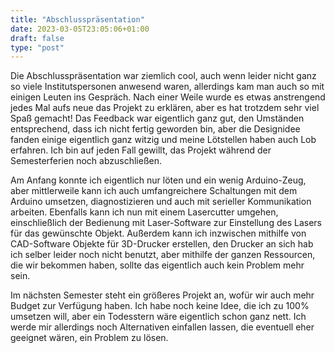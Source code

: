 ```yaml
---
title: "Abschlusspräsentation"
date: 2023-03-05T23:05:06+01:00
draft: false
type: "post"
---
```


Die Abschlusspräsentation war ziemlich cool, auch wenn leider nicht ganz so viele Institutspersonen anwesend waren, allerdings kam man auch so mit einigen Leuten ins Gespräch. Nach einer Weile wurde es etwas anstrengend jedes Mal aufs neue das Projekt zu erklären, aber es hat trotzdem sehr viel Spaß gemacht!
Das Feedback war eigentlich ganz gut, den Umständen entsprechend, dass ich nicht fertig geworden bin, aber die Designidee fanden einige eigentlich ganz witzig und meine Lötstellen haben auch Lob erfahren. Ich bin auf jeden Fall gewillt, das Projekt während der Semesterferien noch abzuschließen.

Am Anfang konnte ich eigentlich nur löten und ein wenig Arduino-Zeug, aber mittlerweile kann ich auch umfangreichere Schaltungen mit dem Arduino umsetzen, diagnostizieren und auch mit serieller Kommunikation arbeiten. Ebenfalls kann ich nun mit einem Lasercutter umgehen, einschließlich der Bedienung mit Laser-Software zur Einstellung des Lasers für das gewünschte Objekt. Außerdem kann ich inzwischen mithilfe von CAD-Software Objekte für 3D-Drucker erstellen, den Drucker an sich hab ich selber leider noch nicht benutzt, aber mithilfe der ganzen Ressourcen, die wir bekommen haben, sollte das eigentlich auch kein Problem mehr sein.

Im nächsten Semester steht ein größeres Projekt an, wofür wir auch mehr Budget zur Verfügung haben. Ich habe noch keine Idee, die ich zu 100% umsetzen will, aber ein Todesstern wäre eigentlich schon ganz nett. Ich werde mir allerdings noch Alternativen einfallen lassen, die eventuell eher geeignet wären, ein Problem zu lösen.